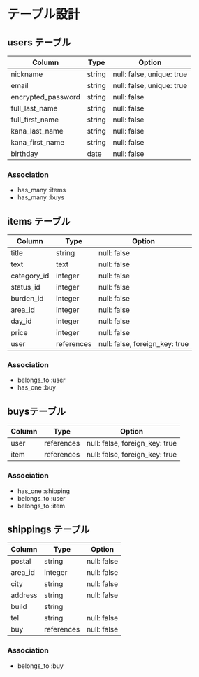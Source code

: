 # テーブル設計

## users テーブル

| Column             | Type     | Option                    |
|------------------- | -------- | ------------------------- |
| nickname           | string   | null: false, unique: true |
| email              | string   | null: false, unique: true |
| encrypted_password | string   | null: false               |
| full_last_name     | string   | null: false               |
| full_first_name    | string   | null: false               |
| kana_last_name     | string   | null: false               |
| kana_first_name    | string   | null: false               |
| birthday           | date     | null: false               |

### Association

- has_many :items
- has_many :buys

## items テーブル

| Column      | Type       | Option                         |
| ----------- | ---------- | ------------------------------ |
| title       | string     | null: false                    |
| text        | text       | null: false                    |
| category_id | integer    | null: false                    |
| status_id   | integer    | null: false                    |
| burden_id   | integer    | null: false                    |
| area_id     | integer    | null: false                    |
| day_id      | integer    | null: false                    |
| price       | integer    | null: false                    |
| user        | references | null: false, foreign_key: true |

### Association

- belongs_to :user
- has_one    :buy

## buysテーブル

| Column        | Type       | Option                         |
| ------------- | ---------- | ------------------------------ |
| user          | references | null: false, foreign_key: true |
| item          | references | null: false, foreign_key: true |

### Association

- has_one :shipping
- belongs_to :user
- belongs_to :item

## shippings テーブル

| Column        | Type       | Option                         |
| ------------- | ---------- | ------------------------------ |
| postal        | string     | null: false                    |
| area_id       | integer    | null: false                    |
| city          | string     | null: false                    |
| address       | string     | null: false                    |
| build         | string     |                                |
| tel           | string     | null: false                    |
| buy           | references | null: false                    |

### Association

- belongs_to :buy